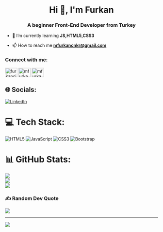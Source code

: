<h1 align="center">Hi 👋, I'm Furkan</h1>
<h3 align="center">A beginner Front-End Developer from Turkey</h3>

- 🌱 I’m currently learning **JS,HTML5,CSS3**

- 📫 How to reach me **mfurkancnkr@gmail.com**

<h3 align="left">Connect with me:</h3>
<p align="left">
<a href="https://linkedin.com/in/furkancinkara" target="blank"><img align="center" src="https://raw.githubusercontent.com/rahuldkjain/github-profile-readme-generator/master/src/images/icons/Social/linked-in-alt.svg" alt="furkancinkara" height="30" width="40" /></a>
<a href="https://medium.com/mfurkancnkr@gmail.com" target="blank"><img align="center" src="https://raw.githubusercontent.com/rahuldkjain/github-profile-readme-generator/master/src/images/icons/Social/medium.svg" alt="mfurkancnkr@gmail.com" height="30" width="40" /></a>
<a href="https://www.hackerrank.com/mfurkancnkr" target="blank"><img align="center" src="https://raw.githubusercontent.com/rahuldkjain/github-profile-readme-generator/master/src/images/icons/Social/hackerrank.svg" alt="mfurkancnkr" height="30" width="40" /></a>
</p>


## 🌐 Socials:
[![LinkedIn](https://img.shields.io/badge/LinkedIn-%230077B5.svg?logo=linkedin&logoColor=white)](https://linkedin.com/in/https://www.linkedin.com/in/furkancinkara/) 

# 💻 Tech Stack:
![HTML5](https://img.shields.io/badge/html5-%23E34F26.svg?style=for-the-badge&logo=html5&logoColor=white) ![JavaScript](https://img.shields.io/badge/javascript-%23323330.svg?style=for-the-badge&logo=javascript&logoColor=%23F7DF1E) ![CSS3](https://img.shields.io/badge/css3-%231572B6.svg?style=for-the-badge&logo=css3&logoColor=white) ![Bootstrap](https://img.shields.io/badge/bootstrap-%23563D7C.svg?style=for-the-badge&logo=bootstrap&logoColor=white)
# 📊 GitHub Stats:
![](https://github-readme-stats.vercel.app/api?username=furkancnkr&theme=dark&hide_border=false&include_all_commits=false&count_private=false)<br/>
![](https://github-readme-streak-stats.herokuapp.com/?user=furkancnkr&theme=dark&hide_border=false)<br/>
![](https://github-readme-stats.vercel.app/api/top-langs/?username=furkancnkr&theme=dark&hide_border=false&include_all_commits=false&count_private=false&layout=compact)

### ✍️ Random Dev Quote
![](https://quotes-github-readme.vercel.app/api?type=horizontal&theme=radical)

---
[![](https://visitcount.itsvg.in/api?id=furkancnkr&icon=0&color=0)](https://visitcount.itsvg.in)

<!-- Proudly created with GPRM ( https://gprm.itsvg.in ) -->
